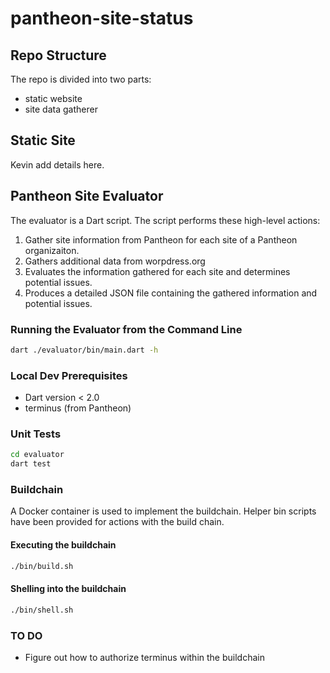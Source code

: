 # pantheon-site-status

## Repo Structure

The repo is divided into two parts:

- static website
- site data gatherer

## Static Site

Kevin add details here.

## Pantheon Site Evaluator

The evaluator is a Dart script. The script performs these high-level actions:

1. Gather site information from Pantheon for each site of a Pantheon organizaiton.
2. Gathers additional data from worpdress.org
3. Evaluates the information gathered for each site and determines potential issues.
4. Produces a detailed JSON file containing the gathered information and potential issues.

### Running the Evaluator from the Command Line

```zsh
dart ./evaluator/bin/main.dart -h
```

### Local Dev Prerequisites

- Dart version < 2.0
- terminus (from Pantheon)

### Unit Tests

```zsh
cd evaluator
dart test
```

### Buildchain

A Docker container is used to implement the buildchain. Helper bin scripts have been provided for actions with the build chain.

#### Executing the buildchain

```zsh
./bin/build.sh
```

#### Shelling into the buildchain

```zsh
./bin/shell.sh
```

### TO DO

- Figure out how to authorize terminus within the buildchain
